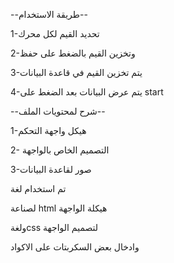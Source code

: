 --طريقة الاستخدام--


1-تحديد القيم لكل محرك


2-وتخزين القيم بالضغط على حفظ


3-يتم تخزين القيم في قاعدة البيانات


4-يتم عرض البيانات بعد الضغط على start


--شرح لمحتويات الملف--


1-هيكل واجهة التحكم


2- التصميم الخاص بالواجهة


3-صور لقاعدة البيانات 


تم استخدام لغة 


لصناعة html هيكلة الواجهة 


ولغةcss لتصميم الواجهة 


وادخال بعض السكربتات على الاكواد 
